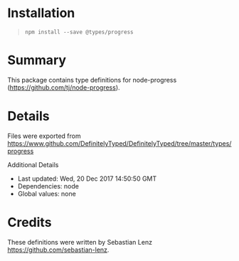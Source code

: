 # Installation
> `npm install --save @types/progress`

# Summary
This package contains type definitions for node-progress (https://github.com/tj/node-progress).

# Details
Files were exported from https://www.github.com/DefinitelyTyped/DefinitelyTyped/tree/master/types/progress

Additional Details
 * Last updated: Wed, 20 Dec 2017 14:50:50 GMT
 * Dependencies: node
 * Global values: none

# Credits
These definitions were written by Sebastian Lenz <https://github.com/sebastian-lenz>.
